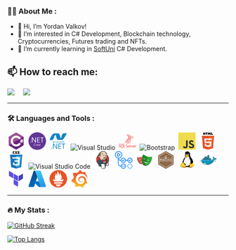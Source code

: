   ### :woman_technologist: About Me :
- 👋 Hi, I’m Yordan Valkov!
- 👀 I’m interested in C# Development, Blockchain technology, Cryptocurrencies, Futures trading and NFTs.
- 🌱 I’m currently learning in [SoftUni](https://github.com/SoftUni) C# Development.
<h2  align="left">📫 How to reach me:</h2>
<p align="left">
  <a target="_blank"href="https://www.linkedin.com/in/jvalkovv/"><img src="https://img.shields.io/badge/linkedin-%230077B5.svg?&style=for-the-badge&logo=linkedin&logoColor=white" /></a>&nbsp;&nbsp;&nbsp;&nbsp;
    <a href="mailto:yordan.valkov@gmail.com"><img src="https://img.shields.io/badge/gmail-%23D14836.svg?&style=for-the-badge&logo=gmail&logoColor=white" /></a>&nbsp;&nbsp;&nbsp;&nbsp;
    
---

### :hammer_and_wrench: Languages and Tools :
<div>
  <img src="https://github.com/devicons/devicon/blob/master/icons/csharp/csharp-original.svg" title="C#" alt="C#" width="40" height="40"/>&nbsp;
  <img src="https://github.com/devicons/devicon/blob/master/icons/dotnetcore/dotnetcore-original.svg" title=".NET" alt=".NET" width="40" height="40"/>&nbsp;
  <img src="https://github.com/devicons/devicon/blob/master/icons/dot-net/dot-net-plain-wordmark.svg" title="ASP.NET" alt=".NET" width="40" height="40"/>&nbsp;
  <img src="https://visualstudio.microsoft.com/wp-content/uploads/2021/10/Product-Icon.svg" title="Visual Studio" alt="Visual Studio" width="40" height="40" />&nbsp;
  <img src="https://github.com/devicons/devicon/blob/master/icons/microsoftsqlserver/microsoftsqlserver-plain-wordmark.svg" title="MSSQL" alt="MSSQL" width="40" height="40"/>&nbsp; 
  <img  src="https://seeklogo.com/images/B/bootstrap-logo-3C30FB2A16-seeklogo.com.png" title="Bootstrap" alt="Bootstrap"  width="40" height="40"/>&nbsp;
  <img src="https://github.com/devicons/devicon/blob/master/icons/javascript/javascript-original.svg" title="JavaScript" alt="JavaScript" width="40" height="40"/>&nbsp;
  <img src="https://github.com/devicons/devicon/blob/master/icons/html5/html5-original-wordmark.svg" title="HTML5" alt="HTML5" width="40" height="40"/>&nbsp;
  <img src="https://github.com/devicons/devicon/blob/master/icons/css3/css3-original-wordmark.svg" title="CSS3" alt="CSS3" width="40" height="40"/>&nbsp;
  <img src="https://visualstudio.microsoft.com/wp-content/uploads/2019/09/vs-code-responsive-01-1.png" title="Visual Studio Code" alt="Visual Studio Code"  width="40" height="40"/>&nbsp;
  <img src="https://github.com/devicons/devicon/blob/master/icons/jenkins/jenkins-original.svg" title="Jenkins" alt="Jenkins"  width="40" height="40"/>&nbsp;
  <img src="https://github.com/devicons/devicon/blob/master/icons/githubactions/githubactions-original.svg" title="GitHub Action" alt="GitHub Action"  width="40" height="40"/>&nbsp;
  <img src="https://github.com/devicons/devicon/blob/master/icons/playwright/playwright-original.svg" title="Playwright" alt="Playwright" width="40" height="40"/>&nbsp;
  <img src="https://github.com/devicons/devicon/blob/master/icons/mocha/mocha-original.svg" title="Mocha" alt="Mocha" width="40" height="40"/>&nbsp;
  <img src="https://github.com/devicons/devicon/blob/master/icons/linux/linux-original.svg" title="Linux Shell" alt="Linux Shell" width="40" height="40"/>&nbsp;
  <img src="https://github.com/devicons/devicon/blob/master/icons/docker/docker-original.svg" title="Docker" alt="Docker" width="40" height="40"/>&nbsp;
  <img src="https://github.com/devicons/devicon/blob/master/icons/terraform/terraform-original.svg" title="Terraform" alt="Terraform" width="40" height="40"/>&nbsp;
  <img src="https://github.com/devicons/devicon/blob/master/icons/azure/azure-original.svg" title="Azure" alt="Azure" width="40" height="40"/>&nbsp;
  <img src="https://github.com/devicons/devicon/blob/master/icons/prometheus/prometheus-original.svg" title="Prometheus" alt="Prometheus" width="40" height="40"/>&nbsp;
  <img src="https://github.com/devicons/devicon/blob/master/icons/grafana/grafana-original.svg" title="Grafana" alt="Grafana" width="40" height="40"/>&nbsp;
</div>

 ---

### :fire: My Stats :
[![GitHub Streak](https://streak-stats.demolab.com?user=jvalkovv&border=00BDEB&background=FFF9F8&dates=000000&ring=FF0000&currStreakLabel=000000&fire=DD271B&sideLabels=000000&sideNums=000000&stroke=1089FF)](https://git.io/streak-stats)

[![Top Langs](https://github-readme-stats.vercel.app/api/top-langs/?username=jvalkovv)](https://github.com/anuraghazra/github-readme-stats)

<!---
jvalkovv/jvalkovv is a ✨ special ✨ repository because its `README.md` (this file) appears on your GitHub profile.
You can click the Preview link to take a look at your changes.
--->

